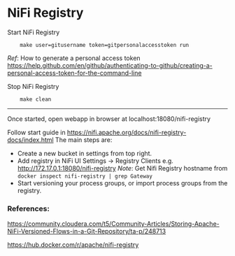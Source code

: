 # NiFi Registry


Start NiFi Registry
    
```
    make user=gitusername token=gitpersonalaccesstoken run
```    
*Ref*: How to generate a personal access token https://help.github.com/en/github/authenticating-to-github/creating-a-personal-access-token-for-the-command-line

Stop NiFi Registry

```
    make clean
```    
---

Once started, open webapp in browser at localhost:18080/nifi-registry

Follow start guide in https://nifi.apache.org/docs/nifi-registry-docs/index.html
The main steps are:

- Create a new bucket in settings from top right.
- Add registry in NiFi UI Settings -> Registry Clients
e.g. http://172.17.0.1:18080/nifi-registry
*Note*: Get Nifi Registry hostname from ```docker inspect nifi-registry | grep Gateway```
- Start versioning your process groups, or import process groups from the registry.


### References:

https://community.cloudera.com/t5/Community-Articles/Storing-Apache-NiFi-Versioned-Flows-in-a-Git-Repository/ta-p/248713

https://hub.docker.com/r/apache/nifi-registry

